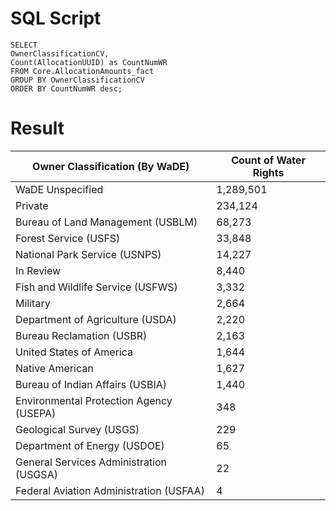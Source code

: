 # SQL Script
```
SELECT
OwnerClassificationCV,
Count(AllocationUUID) as CountNumWR
FROM Core.AllocationAmounts_fact
GROUP BY OwnerClassificationCV
ORDER BY CountNumWR desc;
```

# Result


| Owner Classification (By WaDE)          |  Count of Water Rights  |
|-----------------------------------------|-------------------------|
| WaDE Unspecified                        |  1,289,501              |
| Private                                 |  234,124                |
| Bureau of Land Management (USBLM)       |  68,273                 |
| Forest Service (USFS)                   |  33,848                 |Cancel changes
| National Park Service (USNPS)           |  14,227                 |
| In Review                               |  8,440                  |
| Fish and Wildlife Service (USFWS)       |  3,332                  |
| Military                                |  2,664                  |
| Department of Agriculture (USDA)        |  2,220                  |
| Bureau Reclamation (USBR)               |  2,163                  |
| United States of America                |  1,644                  |
| Native American                         |  1,627                  |
| Bureau of Indian Affairs (USBIA)        |  1,440                  |
| Environmental Protection Agency (USEPA) |  348                    |
| Geological Survey (USGS)                |  229                    |
| Department of Energy (USDOE)            |  65                     |
| General Services Administration (USGSA) |  22                     |
| Federal Aviation Administration (USFAA) |  4                      |

